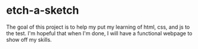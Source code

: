 # etch-a-sketch

The goal of this project is to help my put my learning of html, css, and js to the test. I'm hopeful that when I'm done, I will have a functional webpage to show off my skills.